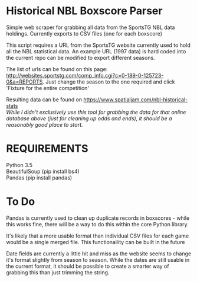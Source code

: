 # Historical NBL Boxscore Parser

Simple web scraper for grabbing all data from the SportsTG NBL data holdings. Currently exports to CSV files (one for each boxscore)

This script requires a URL from the SportsTG website currently used to hold all the NBL statistical data. An example URL (1997 data) is hard coded into the current repo can be modified to export different seasons.

The list of urls can be found on this page: http://websites.sportstg.com/comp_info.cgi?c=0-189-0-125723-0&a=REPORTS. Just change the season to the one required and click 'Fixture for the entire competition'

Resulting data can be found on https://www.spatialjam.com/nbl-historical-stats<br>
<i>While I didn't exclusively use this tool for grabbing the data for that online database above (just for cleaning up odds and ends), it should be a reasonably good place to start.</i>

# REQUIREMENTS

Python 3.5 <br>
BeautifulSoup (pip install bs4) <br>
Pandas (pip install pandas) <br>

# To Do

Pandas is currently used to clean up duplicate records in boxscores - while this works fine, there will be a way to do this within the core Python library.

It's likely that a more usable format than individual CSV files for each game would be a single merged file. This functionaility can be built in the future

Date fields are currently a little hit and miss as the website seems to change it's format slightly from season to season. While the dates are still usable in the current format, it should be possible to create a smarter way of grabbing this than just trimming the string.
